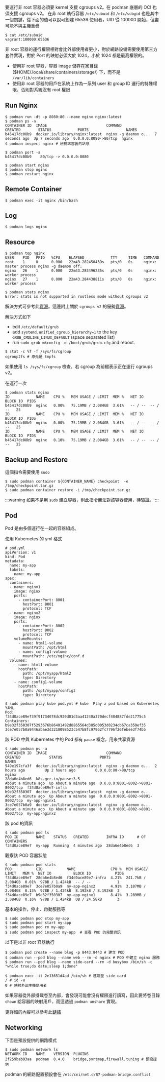 要運行非 root 容器必須要 kernel 支援 cgroups v2。在 podman 底層的 OCI 也須支援 cgroups v2。 在非 root 執行容器 `/etc/subuid` 和 `/etc/subgid` 也是其中一個關鍵，從下面的值可以說可創建 65536 使用者，UID 從 100000 開始，但盡可能不與主機重疊

```bash=
$ cat /etc/subuid
vagrant:100000:65536
```

非 root 容器的運行權限相對會比外部使用者更小，對於網路設備需要使用第三方套件實現，對於 Port 的映射必須大於 1024，小於 1024 都是最高權限的。

- 使用非 root 容器，容器 image 儲存在家目錄 ($HOME/.local/share/containers/storage/) 下，而不是 `/var/lib/containers`
- 使用非 root 容器的用戶在系統上作為一系列 user 和 group ID 運行的特殊權限，否則對系統沒有 root 權限

## Run Nginx


```bash=
$ podman run -dt -p 8080:80 --name nginx nginx:latest
$ podman ps -a
CONTAINER ID  IMAGE                           COMMAND               CREATED        STATUS            PORTS                 NAMES
b45417dc08b9  docker.io/library/nginx:latest  nginx -g daemon o...  7 seconds ago  Up 7 seconds ago  0.0.0.0:8080->80/tcp  nginx
$ podman inspect nginx # 檢視該容器的訊息
```

```bash=
$ podman port -a 
b45417dc08b9    80/tcp -> 0.0.0.0:8080
```

```bash=
$ podman start nginx
$ podman stop nginx
$ podman restart nginx
```

## Remote Container

```bash=
$ podman exec -it nginx /bin/bash
```

## Log

```bash=
$ podman logs nginx
```


## Resource

```bash=
$ podman top nginx
USER    PID   PPID   %CPU    ELAPSED            TTY     TIME   COMMAND
root    1     0      0.000   22m43.282450439s   pts/0   0s     nginx: master process nginx -g daemon off;
nginx   26    1      0.000   22m43.283496235s   pts/0   0s     nginx: worker process
nginx   27    1      0.000   22m43.284438811s   pts/0   0s     nginx: worker process
```

```bash=
$ podman stats nginx
Error: stats is not supported in rootless mode without cgroups v2
```

解決方式可參考此[資源](https://github.com/containers/podman/issues/4049)。這邊附上關於 `cgroups v2` 的優勢[資源](https://medium.com/nttlabs/cgroup-v2-596d035be4d7)。

解決方式如下

- edit `/etc/default/grub`
- add `systemd.unified_cgroup_hierarchy=1` to the key `GRUB_CMDLINE_LINUX_DEFAULT` (space separated list)
- run `sudo grub-mkconfig -o /boot/grub/grub.cfg` and reboot.

```bash=
$ stat -c %T -f /sys/fs/cgroup
cgroup2fs # 原先是 tmpfs
```

如果使用 `ls /sys/fs/cgroup` 檢查，若 cgroup 為前綴表示正在運行 cgroups v2。

在運行一次

```bash=
$ podman stats nginx
ID            NAME    CPU %   MEM USAGE / LIMIT  MEM %   NET IO   BLOCK IO  PIDS
b45417dc08b9  nginx   0.00%   75.19MB / 2.084GB  3.61%   -- / --  -- / --   25
ID            NAME    CPU %   MEM USAGE / LIMIT  MEM %   NET IO   BLOCK IO  PIDS
b45417dc08b9  nginx   0.00%   75.19MB / 2.084GB  3.61%   -- / --  -- / --   25
ID            NAME    CPU %   MEM USAGE / LIMIT  MEM %   NET IO   BLOCK IO  PIDS
b45417dc08b9  nginx   0.10%   75.19MB / 2.084GB  3.61%   -- / --  -- / --   25
```


## Backup and Restore
這個指令需要使用 `sudo`

```bash=
$ sudo podman container ${CONTAINER_NAME} checkpoint  -e /tmp/checkpoint.tar.gz
$ sudo podman container restore -i /tmp/checkpoint.tar.gz
```

:::warning
如果不是用 `sudo` 建立容器，則此指令無法對該容器使用，待驗證。
:::


## Pod
Pod 是由多個運行在一起的容器組成。

使用 Kubernetes 的 yml 格式
```yaml=
# pod.yml
apiVersion: v1
kind: Pod
metadata:
  name: my-app
  labels:
    name: my-app
spec:
  containers:
  - name: nginx1
    image: nginx
    ports:
      - containerPort: 8001
        hostPort: 8001
        protocol: TCP
  - name: nginx2
    image: nginx
    ports:
      - containerPort: 8002
        hostPort: 8002
        protocol: TCP
    volumeMounts:
      - name: html1-volume
        mountPath: /opt/html
      - name: config1-volume
        mountPath: /etc/nginx/conf.d
  volumes:
    - name: html1-volume
      hostPath:
        path: /opt/myapp/html2
        type: Directory
    - name: config1-volume
      hostPath:
        path: /opt/myapp/config2
        type: Directory
```


```bash=
$ sudo podman play kube pod.yml # kube  Play a pod based on Kubernetes YAML.
Pod:
f34d0ace89e739f91734078dc920d01d3aa41240a370decf484887fde21775c5
Containers:
b9e32f350307f5293676b86401492d8865564d385d0053d0234cb67ca359ef35
3ce7e057b0a9446abae3d3210098523c547b8fc97962fc7796f26febee3f74bb
```

該 POD 中與 Kubernetes 中的 Pod 都有 `pause` 概念，用來共享資源
```bash=
$ sudo podman ps -a
CONTAINER ID  IMAGE                           COMMAND               CREATED             STATUS                 PORTS                             NAMES
549e197cfa3f  docker.io/library/nginx:latest  nginx -g daemon o...  2 hours ago         Up 2 hours ago         0.0.0.0:80->80/tcp                nginx
28da6e4b8ed6  k8s.gcr.io/pause:3.5                                  About a minute ago  Up About a minute ago  0.0.0.0:8001-8002->8001-8002/tcp  f34d0ace89e7-infra
b9e32f350307  docker.io/library/nginx:latest  nginx -g daemon o...  About a minute ago  Up About a minute ago  0.0.0.0:8001-8002->8001-8002/tcp  my-app-nginx1
3ce7e057b0a9  docker.io/library/nginx:latest  nginx -g daemon o...  About a minute ago  Up About a minute ago  0.0.0.0:8001-8002->8001-8002/tcp  my-app-nginx2
```

該 pod 的資訊
```bash=
$ sudo podman pod ls
POD ID        NAME    STATUS   CREATED        INFRA ID      # OF CONTAINERS
f34d0ace89e7  my-app  Running  4 minutes ago  28da6e4b8ed6  3
```

觀察該 POD 容器狀態
```bash=
$ sudo podman pod stats
POD           CID           NAME                CPU %  MEM USAGE/ LIMIT   MEM %  NET IO          BLOCK IO           PIDS
f34d0ace89e7  28da6e4b8ed6  f34d0ace89e7-infra  4.21%  241.7kB / 2.084GB  0.01%  978B / 1.424kB  -- / --            1
f34d0ace89e7  3ce7e057b0a9  my-app-nginx2       4.91%  3.187MB / 2.084GB  0.15%  978B / 1.424kB  8.192kB / 8.192kB  3
f34d0ace89e7  b9e32f350307  my-app-nginx1       8.41%  3.289MB / 2.084GB  0.16%  978B / 1.424kB  0B / 24.58kB       3
```

基本的操作，停止、啟動服務等
```bash=
$ sudo podman pod stop my-app
$ sudo podman pod start my-app
$ sudo podman pod rm my-app
$ sudo podman pod inspect my-app  # 查看 POD 的完整資訊
```

以下是以非 root 容器執行
```bash=
$ podman pod create --name blog -p 8443:8443 # 建立 POD
$ podman run --pod blog --name web --rm -d nginx # POD 中建立 nginx 服務
$ podman run --pod blog --name side-card --rm -d busybox /bin/sh -c "while true;do date;sleep 1;done"
```


```bash=
$ podman exec -it 2e13651d4ad /bin/sh # 遠端至 side-card
/ # id -u
0 # 映射外部主機使用者
```

如果容器從外部掛載卷至內部，會發現可能會沒有權限進行讀寫，因此要將卷目錄 `chown` 給容器的映射用戶，而這透過 `podman unshare` 實現。



更詳細的內容可以參考此[鏈結](https://mbien.dev/blog/entry/java-in-rootless-containers-with)

## Networking

下面是預設提供的網路模式

```bash=
$ sudo podman network ls
NETWORK ID    NAME    VERSION  PLUGINS
2f259bab93aa  podman  0.4.0    bridge,portmap,firewall,tuning # 預設提供
```

podman 的網路配置預設會在 `/etc/cni/net.d/87-podman-bridge.conflist`

